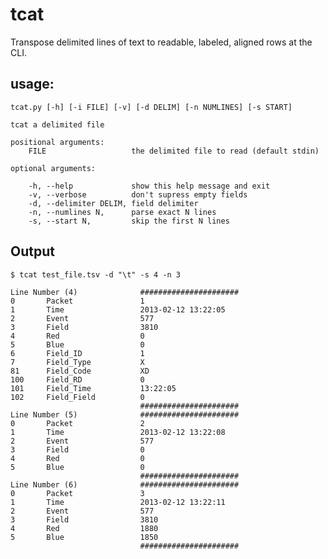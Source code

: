 tcat
====

Transpose delimited lines of text to readable, labeled, aligned rows at the CLI.

usage: 
----

    tcat.py [-h] [-i FILE] [-v] [-d DELIM] [-n NUMLINES] [-s START]

    tcat a delimited file

    positional arguments:
        FILE                   the delimited file to read (default stdin)

    optional arguments:

        -h, --help             show this help message and exit
        -v, --verbose          don't supress empty fields
        -d, --delimiter DELIM, field delimiter
        -n, --numlines N,      parse exact N lines
        -s, --start N,         skip the first N lines
                        
Output
----      

    $ tcat test_file.tsv -d "\t" -s 4 -n 3
      
    Line Number (4)              ######################
    0       Packet               1
    1       Time                 2013-02-12 13:22:05
    2       Event                577
    3       Field                3810
    4       Red                  0
    5       Blue                 0
    6       Field_ID             1
    7       Field_Type           X
    81      Field_Code           XD
    100     Field_RD             0
    101     Field_Time           13:22:05
    102     Field_Field          0
                                 ######################
    Line Number (5)              ######################
    0       Packet               2
    1       Time                 2013-02-12 13:22:08
    2       Event                577
    3       Field                0
    4       Red                  0
    5       Blue                 0
                                 ######################
    Line Number (6)              ######################
    0       Packet               3
    1       Time                 2013-02-12 13:22:11
    2       Event                577
    3       Field                3810
    4       Red                  1880
    5       Blue                 1850
                                 ######################

